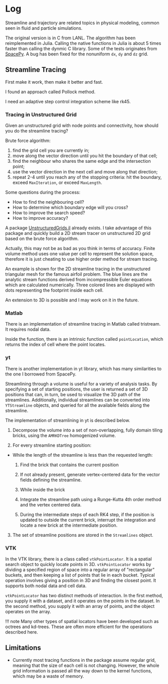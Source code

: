 # Log

Streamline and trajectory are related topics in physical modeling, common seen in fluid and particle simulations.

The original version is in C from LANL. The algorithm has been reimplemented in Julia.
Calling the native functions in Julia is about 5 times faster than calling the dynmic C library.
Some of the tests originates from [SpacePy](https://github.com/spacepy/spacepy).
A bug has been fixed for the nonuniform `dx`, `dy` and `dz` grid.

## Streamline Tracing

First make it work, then make it better and fast.

I found an approach called Pollock method.

I need an adaptive step control integration scheme like rk45.

### Tracing in Unstructured Grid

Given an unstructured grid with node points and connectivity, how should you do the streamline tracing?

Brute force algorithm:
1. find the grid cell you are currently in;
2. move along the vector direction until you hit the boundary of that cell;
3. find the neighbour who shares the same edge and the intersection point;
4. use the vector direction in the next cell and move along that direction;
5. repeat 2-4 until you reach any of the stopping criteria: hit the boundary, exceed `MaxIteration`, or exceed `MaxLength`.

Some questions during the process:
* How to find the neighbouring cell?
* How to determine which boundary edge will you cross?
* How to improve the search speed?
* How to improve accuracy?

A package [UnstructuredGrids.jl](https://github.com/gridap/UnstructuredGrids.jl) already exists. I take advantage of this package and quickly build a 2D stream tracer on unstructured 2D grid based on the brute force algorithm.

Actually, this may not be as bad as you think in terms of accuracy. Finite volume method uses one value per cell to represent the solution space, therefore it is just cheating to use higher order method for stream tracing.

An example is shown for the 2D streamline tracing in the unstructured triangular mesh for the famous airfoil problem. The blue lines are the analytic stream functions derived from incompressible Euler equations which are calculated numerically. Three colored lines are displayed with dots representing the footprint inside each cell.

An extension to 3D is possible and I may work on it in the future.

### Matlab

There is an implementation of streamline tracing in Matlab called tristream. It requires nodal data.

Inside the function, there is an intrinsic function called `pointLocation`, which returns the index of cell where the point locates.

### yt

There is another implementation in yt library, which has many similarities to the one I borrowed from SpacePy.

Streamlining through a volume is useful for a variety of analysis tasks. By specifying a set of starting positions, the user is returned a set of 3D positions that can, in turn, be used to visualize the 3D path of the streamlines. Additionally, individual streamlines can be converted into `YTStreamline` objects, and queried for all the available fields along the streamline.

The implementation of streamlining in yt is described below.

1. Decompose the volume into a set of non-overlapping, fully domain tiling bricks, using the `AMRKDTree` homogenized volume.

2. For every streamline starting position:

  * While the length of the streamline is less than the requested length:

    1. Find the brick that contains the current position

    2. If not already present, generate vertex-centered data for the vector fields defining the streamline.

    3. While inside the brick

      1. Integrate the streamline path using a Runge-Kutta 4th order method and the vertex centered data.

      2. During the intermediate steps of each RK4 step, if the position is updated to outside the current brick, interrupt the integration and locate a new brick at the intermediate position.

3. The set of streamline positions are stored in the `Streamlines` object.

### VTK

In the VTK library, there is a class called `vtkPointLocator`. It is a spatial search object to quickly locate points in 3D. `vtkPointLocator` works by dividing a specified region of space into a regular array of "rectangular" buckets, and then keeping a list of points that lie in each bucket. Typical operation involves giving a position in 3D and finding the closest point. It supports both nodal data and cell data.

`vtkPointLocator` has two distinct methods of interaction. In the first method, you supply it with a dataset, and it operates on the points in the dataset. In the second method, you supply it with an array of points, and the object operates on the array.

!!! note
    Many other types of spatial locators have been developed such as octrees and kd-trees. These are often more efficient for the operations described here.

## Limitations

* Currently most tracing functions in the package assume regular grid, meaning that the size of each cell is not changing. However, the whole grid information is passed all the way down to the kernel functions, which may be a waste of memory.